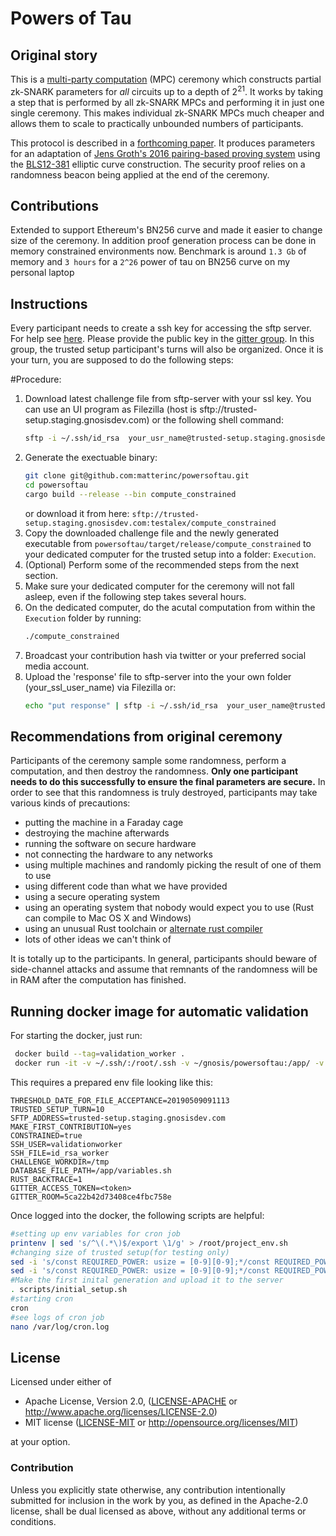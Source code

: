 # Powers of Tau

## Original story

This is a [multi-party computation](https://en.wikipedia.org/wiki/Secure_multi-party_computation) (MPC) ceremony which constructs partial zk-SNARK parameters for _all_ circuits up to a depth of 2<sup>21</sup>. It works by taking a step that is performed by all zk-SNARK MPCs and performing it in just one single ceremony. This makes individual zk-SNARK MPCs much cheaper and allows them to scale to practically unbounded numbers of participants.

This protocol is described in a [forthcoming paper](https://eprint.iacr.org/2017/1050). It produces parameters for an adaptation of [Jens Groth's 2016 pairing-based proving system](https://eprint.iacr.org/2016/260) using the [BLS12-381](https://github.com/ebfull/pairing/tree/master/src/bls12_381) elliptic curve construction. The security proof relies on a randomness beacon being applied at the end of the ceremony.

## Contributions

Extended to support Ethereum's BN256 curve and made it easier to change size of the ceremony. In addition proof generation process can be done in memory constrained environments now. Benchmark is around `1.3 Gb` of memory and `3 hours` for a `2^26` power of tau on BN256 curve on my personal laptop

## Instructions

Every participant needs to create a ssh key for accessing the sftp server. For help see [here](https://confluence.atlassian.com/bitbucketserver/creating-ssh-keys-776639788.html). Please provide the public key in the [gitter group](https://gitter.im/Trusted_setup_for_SNAPPS/community). In this group, the trusted setup participant's turns will also be organized. Once it is your turn, you are supposed to do the following steps:

#Procedure:

1. Download latest challenge file from sftp-server with your ssl key.
	You can use an UI program as Filezilla (host is sftp://trusted-setup.staging.gnosisdev.com) or the following shell command:
	```bash
	sftp -i ~/.ssh/id_rsa  your_usr_name@trusted-setup.staging.gnosisdev.com:challenges/challenge
	```
2. Generate the exectuable binary:
	```bash
	git clone git@github.com:matterinc/powersoftau.git
	cd powersoftau
	cargo build --release --bin compute_constrained
	```
	or download it from here:
	`sftp://trusted-setup.staging.gnosisdev.com:testalex/compute_constrained`
3. Copy the downloaded challenge file and the newly generated executable from `powersoftau/target/release/compute_constrained` to your dedicated computer for the trusted setup into a folder: `Execution`.	
4. (Optional) Perform some of the recommended steps from the next section.
5. Make sure your dedicated computer for the ceremony will not fall asleep, even if the following step takes several hours.
6. On the dedicated computer, do the acutal computation from within the `Execution` folder by running:
	```bash
	./compute_constrained
	```
7. Broadcast your contribution hash via twitter or your preferred social media account. 
8. Upload the 'response' file to sftp-server into the your own folder (your_ssl_user_name) via Filezilla or:
	```bash
	echo "put response" | sftp -i ~/.ssh/id_rsa  your_user_name@trusted-setup.staging.gnosisdev.com::your_ssl_user_name
	```  

## Recommendations from original ceremony

Participants of the ceremony sample some randomness, perform a computation, and then destroy the randomness. **Only one participant needs to do this successfully to ensure the final parameters are secure.** In order to see that this randomness is truly destroyed, participants may take various kinds of precautions:

* putting the machine in a Faraday cage
* destroying the machine afterwards
* running the software on secure hardware
* not connecting the hardware to any networks
* using multiple machines and randomly picking the result of one of them to use
* using different code than what we have provided
* using a secure operating system
* using an operating system that nobody would expect you to use (Rust can compile to Mac OS X and Windows)
* using an unusual Rust toolchain or [alternate rust compiler](https://github.com/thepowersgang/mrustc)
* lots of other ideas we can't think of

It is totally up to the participants. In general, participants should beware of side-channel attacks and assume that remnants of the randomness will be in RAM after the computation has finished.

## Running docker image for automatic validation 

For starting the docker, just run:
```bash
 docker build --tag=validation_worker .
 docker run -it -v ~/.ssh/:/root/.ssh -v ~/gnosis/powersoftau:/app/ -v ~/gnosis/powersoftau/tmp:/tmp --env-file ./variables.sh validation_worker bash
```
This requires a prepared env file looking like this:
```
THRESHOLD_DATE_FOR_FILE_ACCEPTANCE=20190509091113
TRUSTED_SETUP_TURN=10
SFTP_ADDRESS=trusted-setup.staging.gnosisdev.com
MAKE_FIRST_CONTRIBUTION=yes
CONSTRAINED=true
SSH_USER=validationworker
SSH_FILE=id_rsa_worker
CHALLENGE_WORKDIR=/tmp
DATABASE_FILE_PATH=/app/variables.sh
RUST_BACKTRACE=1
GITTER_ACCESS_TOKEN=<token>
GITTER_ROOM=5ca22b42d73408ce4fbc758e
```

Once logged into the docker, the following scripts are helpful:
```bash
#setting up env variables for cron job
printenv | sed 's/^\(.*\)$/export \1/g' > /root/project_env.sh
#changing size of trusted setup(for testing only)
sed -i 's/const REQUIRED_POWER: usize = [0-9][0-9];*/const REQUIRED_POWER: usize = 8;/g' /app/src/bn256/mod.rs
sed -i 's/const REQUIRED_POWER: usize = [0-9][0-9];*/const REQUIRED_POWER: usize = 8;/g' /app/src/small_bn256/mod.rs
#Make the first inital generation and upload it to the server
. scripts/initial_setup.sh 
#starting cron
cron
#see logs of cron job
nano /var/log/cron.log
```


## License

Licensed under either of

 * Apache License, Version 2.0, ([LICENSE-APACHE](LICENSE-APACHE) or http://www.apache.org/licenses/LICENSE-2.0)
 * MIT license ([LICENSE-MIT](LICENSE-MIT) or http://opensource.org/licenses/MIT)

at your option.

### Contribution

Unless you explicitly state otherwise, any contribution intentionally
submitted for inclusion in the work by you, as defined in the Apache-2.0
license, shall be dual licensed as above, without any additional terms or
conditions.

